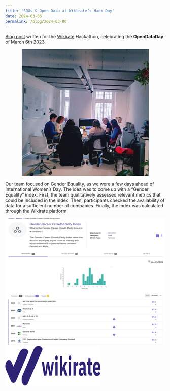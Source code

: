 ```yaml
---
title: 'SDGs & Open Data at Wikirate’s Hack Day'
date: 2024-03-06
permalink: /blog/2024-03-06
---
```


[Blog post](https://wikirate.medium.com/sdgs-open-data-at-wikirates-hack-day-711c58597006) written for the [Wikirate](https://wikirate.org) Hackathon, celebrating the **OpenDataDay** of March 6th 2023.
<center><img src="/images/blog/wikirate/1.png" width="400" height="400" /></center>

Our team focused on Gender Equality, as we were a few days ahead of International Women’s Day. The idea was to come up with a “Gender Equality” index. First, the team qualitatively assessed relevant metrics that could be included in the index. Then, participants checked the availability of data for a sufficient number of companies. Finally, the index was calculated through the Wikirate platform.

<center><img src="/images/blog/wikirate/2.png" width="800" height="400" /></center>

<img src="/images/blog/wikirate/wikirate_logo.png" width="300" height="125" />